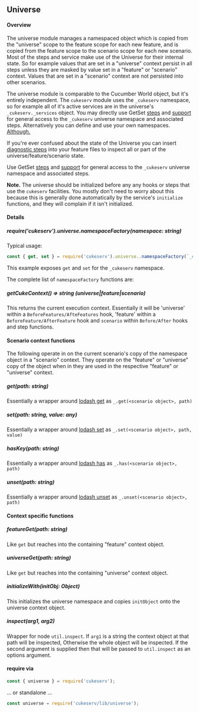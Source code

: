 ## Universe

#### Overview

The universe module manages a namespaced object which is copied from the "universe" scope to the feature scope for each new feature, and is copied from the feature scope to the scenario scope for each new scenario. Most of the steps and service make use of the Universe for their internal state. So for example values that are set in a "universe" context persist in all steps unless they are masked by value set in a "feature" or "scenario" context. Values that are set in a "scenario" context are not persisted into other scenarios.

The universe module is comparable to the Cucumber World object, but it's entirely independent. The `cukeserv` module uses the `_cukeserv` namespace, so for example all of it's active services are in the universe's `_cukeserv._services` object. You may directly use GetSet [steps](../getset_steps.js) and [support](../getset_support.js) for general access to the `_cukeserv` universe namespace and associated steps. Alternatively you can define and use your own namespaces. [Although.](https://notalwaysright.com/wp-content/uploads/2014/01/Common-Sense-just-because-you-can-doesnt-mean-you-should.jpg)

If you're ever confused about the state of the Universe you can insert [diagnostic steps](../diagnostic_steps.js) into your feature files to inspect all or part of the universe/feature/scenario state.

Use GetSet [steps](../getset_steps.js) and [support](src/getset_support.js) for general access to the `_cukeserv` universe namespace and associated steps.

**Note.** The universe should be initialized before any any hooks or steps that use the `cukeserv` facilities.
You mostly don't need to worry about this because this is generally done automatically by the service's `initialize` functions, and they will complain if it isn't initialized.

#### Details

##### require('cukeserv').universe.namespaceFactory(namespace: string)

Typical usage:
```javascript
const { get, set } = require('cukeserv').universe..namespaceFactory(`_cukeserv`);
```
This example exposes `get` and `set` for the `_cukeserv` namespace.

The complete list of `namespaceFactory` functions are:

##### getCukeContext() => string (universe|feature|scenario)

This returns the current execution context. Essentially it will be 'universe' within a `BeforeFeatures/AfteFeatures` hook, 'feature' within a `BeforeFeature/AfterFeature` hook and `scenario` within `Before/After` hooks and step functions.


#### Scenario context functions

The following operate in on the current scenario's copy of the namespace object in a "scenario" context. They operate on the "feature" or "universe" copy of the object when in they are used in the respective "feature" or "universe" context.

##### get(path: string)

Essentially a wrapper around [lodash get](https://lodash.com/docs/4.17.4#get) as `_.get(<scenario object>, path)`

##### set(path: string, value: any)

Essentially a wrapper around [lodash set](https://lodash.com/docs/4.17.4#set) as `_.set(<scenario object>, path, value)`

##### hasKey(path: string)

Essentially a wrapper around [lodash has](https://lodash.com/docs/4.17.4#has) as `_.has(<scenario object>, path)`

##### unset(path: string)

Essentially a wrapper around [lodash unset](https://lodash.com/docs/4.17.4#unset) as `_.unset(<scenario object>, path)`

#### Context specific functions

##### featureGet(path: string)

Like `get` but reaches into the containing "feature" context object.

##### universeGet(path: string)

Like `get` but reaches into the containing "universe" context object.

##### initializeWith(initObj: Object)

This initializes the universe namespace and copies `initObject` onto the universe context object.

##### inspect(arg1, arg2)

Wrapper for node `util.inspect`.  If `arg1` is a string the context object at that path will be inspected, Otherwise the whole object will be inspected. If the second argument is supplied then that will be passed to `util.inspect` as an options argument.


#### require via

```javascript
const { universe } = require('cukeserv');
```
... or standalone ...

```javascript
const universe = require('cukeserv/lib/universe');
```
